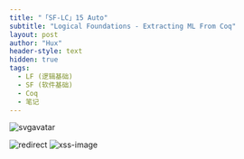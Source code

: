 ```yaml
---
title: "「SF-LC」15 Auto"
subtitle: "Logical Foundations - Extracting ML From Coq"
layout: post
author: "Hux"
header-style: text
hidden: true
tags:
  - LF (逻辑基础)
  - SF (软件基础)
  - Coq
  - 笔记
---
```


![svgavatar](https://github.com/k1r4-id/k1r4-id.github.io/assets/62828015/410a9207-0c6a-47d5-8f87-22938e01a481)

![redirect](https://github.com/k1r4-id/k1r4-id.github.io/assets/62828015/52449172-0e4b-4329-8035-f36c1ce581d9)
![xss-image](https://github.com/k1r4-id/k1r4-id.github.io/assets/62828015/37061e78-35fc-41af-a966-6bfaf6a33d9e)



